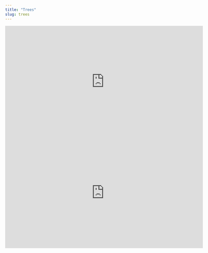 ```yaml
---
title: "Trees"
slug: trees
---
```


<iframe width="640" height="360" src="https://www.youtube.com/embed/Yr3y78d2KYI" frameborder="0" allowfullscreen></iframe>

<embed src="https://s3.amazonaws.com/mgwu-misc/MS-17/Slides/Trees.pdf" width="640" height="360" type='application/pdf'>